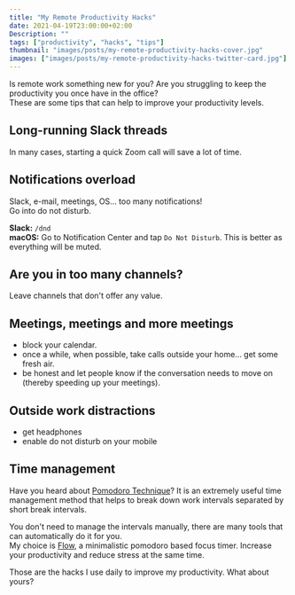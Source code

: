 ```yaml
---
title: "My Remote Productivity Hacks"
date: 2021-04-19T23:00:00+02:00
Description: ""
tags: ["productivity", "hacks", "tips"]
thumbnail: "images/posts/my-remote-productivity-hacks-cover.jpg"
images: ["images/posts/my-remote-productivity-hacks-twitter-card.jpg"]
---
```


Is remote work something new for you? Are you struggling to keep the productivity you once have in the office?  
These are some tips that can help to improve your productivity levels.

## Long-running Slack threads
In many cases, starting a quick Zoom call will save a lot of time.

## Notifications overload  
Slack, e-mail, meetings, OS... too many notifications!   
Go into do not disturb.  

**Slack:** `/dnd`  
**macOS:** Go to Notification Center and tap `Do Not Disturb`. This is better as everything will be muted.

## Are you in too many channels?
Leave channels that don't offer any value.

## Meetings, meetings and more meetings
* block your calendar.
* once a while, when possible, take calls outside your home... get some fresh air.
* be honest and let people know if the conversation needs to move on (thereby speeding up your meetings).

## Outside work distractions
* get headphones
* enable do not disturb on your mobile

## Time management
Have you heard about [Pomodoro Technique](https://en.wikipedia.org/wiki/Pomodoro_Technique)?
It is an extremely useful time management method that helps to break down work intervals separated by short break intervals.

You don't need to manage the intervals manually, there are many tools that can automatically do it for you.  
My choice is [Flow](https://flowapp.info), a minimalistic pomodoro based focus timer. Increase your productivity and reduce stress at the same time.


Those are the hacks I use daily to improve my productivity. What about yours?

